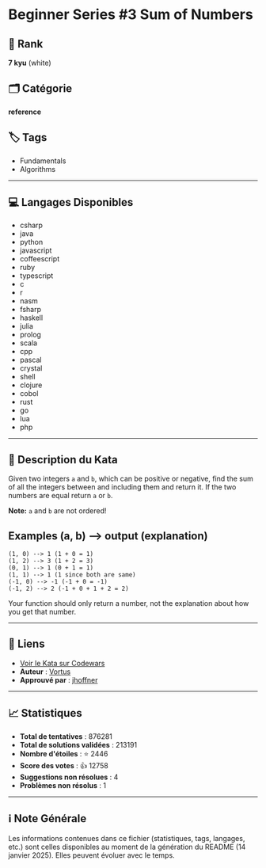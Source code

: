 # Beginner Series #3 Sum of Numbers

## 🏅 Rank
**7 kyu** (white)

## 🗂️ Catégorie
**reference**

## 🏷️ Tags
- Fundamentals
- Algorithms

---

## 💻 Langages Disponibles
- csharp
- java
- python
- javascript
- coffeescript
- ruby
- typescript
- c
- r
- nasm
- fsharp
- haskell
- julia
- prolog
- scala
- cpp
- pascal
- crystal
- shell
- clojure
- cobol
- rust
- go
- lua
- php

---

## 📜 Description du Kata

Given two integers `a` and `b`, which can be positive or negative, find the sum of all the integers between and including them and return it. If the two numbers are equal return `a` or `b`.

**Note:** `a` and `b` are not ordered!

## Examples (a, b) --> output (explanation)

```
(1, 0) --> 1 (1 + 0 = 1)
(1, 2) --> 3 (1 + 2 = 3)
(0, 1) --> 1 (0 + 1 = 1)
(1, 1) --> 1 (1 since both are same)
(-1, 0) --> -1 (-1 + 0 = -1)
(-1, 2) --> 2 (-1 + 0 + 1 + 2 = 2)
```
Your function should only return a number, not the explanation about how you get that number.

---

## 🔗 Liens
- [Voir le Kata sur Codewars](https://www.codewars.com/kata/55f2b110f61eb01779000053)
- **Auteur** : [Vortus](https://www.codewars.com/users/Vortus)
- **Approuvé par** : [jhoffner](https://www.codewars.com/users/jhoffner)

---

## 📈 Statistiques
- **Total de tentatives** : 876281
- **Total de solutions validées** : 213191
- **Nombre d'étoiles** : ⭐ 2446
- **Score des votes** : 👍 12758
- **Suggestions non résolues** : 4
- **Problèmes non résolus** : 1

---

## ℹ️ Note Générale
Les informations contenues dans ce fichier (statistiques, tags, langages, etc.) sont celles disponibles au moment de la génération du README (14 janvier 2025). Elles peuvent évoluer avec le temps.
